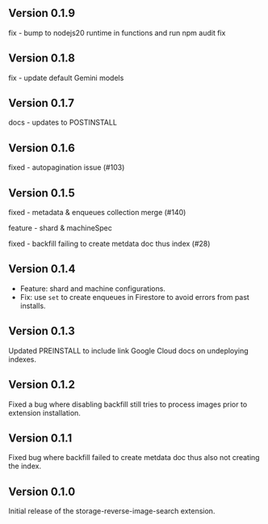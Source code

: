 ## Version 0.1.9

fix - bump to nodejs20 runtime in functions and run npm audit fix

## Version 0.1.8

fix - update default Gemini models

## Version 0.1.7

docs - updates to POSTINSTALL

## Version 0.1.6

fixed - autopagination issue (#103)

## Version 0.1.5

fixed - metadata & enqueues collection merge (#140)

feature - shard & machineSpec

fixed - backfill failing to create metdata doc thus index (#28)

## Version 0.1.4

- Feature: shard and machine configurations.
- Fix: use `set` to create enqueues in Firestore to avoid errors from past installs.

## Version 0.1.3

Updated PREINSTALL to include link Google Cloud docs on undeploying indexes.

## Version 0.1.2

Fixed a bug where disabling backfill still tries to process images prior to extension installation.

## Version 0.1.1

Fixed bug where backfill failed to create metdata doc thus also not creating the index.

## Version 0.1.0

Initial release of the storage-reverse-image-search extension.
